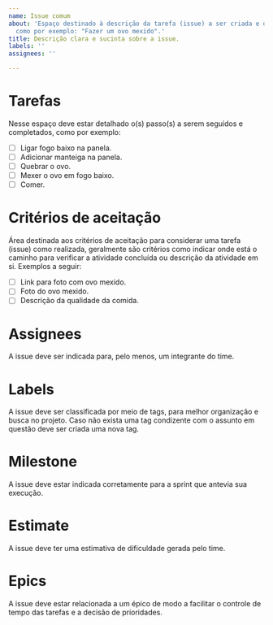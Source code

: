 ```yaml
---
name: Issue comum
about: 'Espaço destinado à descrição da tarefa (issue) a ser criada e desenvolvida,
  como por exemplo: "Fazer um ovo mexido".'
title: Descrição clara e sucinta sobre a issue.
labels: ''
assignees: ''

---
```


# Tarefas
Nesse espaço deve estar detalhado o(s) passo(s) a serem seguidos e completados, como por exemplo:
- [ ] Ligar fogo baixo na panela.
- [ ] Adicionar manteiga na panela.
- [ ] Quebrar o ovo.
- [ ] Mexer o ovo em fogo baixo.
- [ ] Comer.

# Critérios de aceitação
Área destinada aos critérios de aceitação para considerar uma tarefa (issue) como realizada, geralmente são critérios como indicar onde está o caminho para verificar a atividade concluída ou descrição da atividade em si. Exemplos a seguir:
- [ ] Link para foto com ovo mexido.
- [ ] Foto do ovo mexido.
- [ ] Descrição da qualidade da comida.

# Assignees
A issue deve ser indicada para, pelo menos, um integrante do time.

# Labels
A issue deve ser classificada por meio de tags, para melhor organização e busca no projeto. Caso não exista uma tag condizente com o assunto em questão deve ser criada uma nova tag.

# Milestone
A issue deve estar indicada corretamente para a sprint que antevia sua execução.

# Estimate
A issue deve ter uma estimativa de dificuldade gerada pelo time.

# Epics
A issue deve estar relacionada a um épico de modo a facilitar o controle de tempo das tarefas e a decisão de prioridades.
